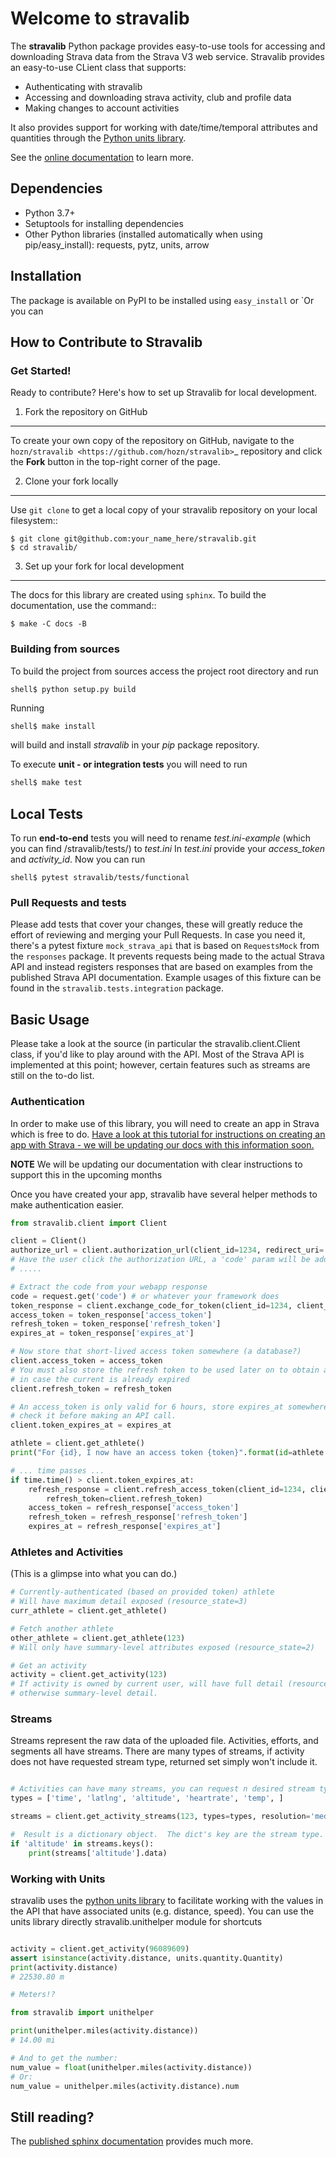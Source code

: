 # Welcome to stravalib

The **stravalib** Python package provides easy-to-use tools for accessing and 
downloading Strava data from the Strava V3 web service. Stravalib provides an 
easy-to-use CLient class that supports:
* Authenticating with stravalib 
* Accessing and downloading strava activity, club and profile data 
* Making changes to account activities 

It also provides support for working with date/time/temporal attributes
and quantities through the [Python units library](http://pypi.python.org/pypi/units).

See the [online documentation](https://stravalib.readthedocs.io/) to learn more.

## Dependencies

* Python 3.7+
* Setuptools for installing dependencies
* Other Python libraries (installed automatically when using pip/easy_install): requests, pytz, units, arrow

## Installation

The package is available on PyPI to be installed using `easy_install` or `Or you can


## How to Contribute to Stravalib

### Get Started!

Ready to contribute? Here's how to set up Stravalib for local development.

1. Fork the repository on GitHub
--------------------------------

To create your own copy of the repository on GitHub, navigate to the
`hozn/stravalib <https://github.com/hozn/stravalib>`_ repository
and click the **Fork** button in the top-right corner of the page.

2. Clone your fork locally
--------------------------

Use ``git clone`` to get a local copy of your stravalib repository on your
local filesystem::

    $ git clone git@github.com:your_name_here/stravalib.git
    $ cd stravalib/

3. Set up your fork for local development
-----------------------------------------
The docs for this library are created using `sphinx`.
To build the documentation, use the command::

`$ make -C docs -B`

### Building from sources

To build the project from sources access the project root directory and run

```bash
shell$ python setup.py build
```
Running

```
shell$ make install
```

will build and install *stravalib* in your *pip* package repository.

To execute **unit - or integration tests** you will need to run

```bash
shell$ make test
```

## Local Tests 
To run **end-to-end** tests you will need to rename *test.ini-example* (which you can find *<your-root-proj-dir>*/stravalib/tests/) to *test.ini*
In *test.ini* provide your *access_token* and *activity_id*. Now you can run
```
shell$ pytest stravalib/tests/functional
```

### Pull Requests and tests

Please add tests that cover your changes, these will greatly reduce the effort of reviewing
and merging your Pull Requests. In case you need it, there's a pytest fixture
`mock_strava_api` that is based on `RequestsMock` from the `responses` package. It prevents
requests being made to the actual Strava API and instead registers responses that are
based on examples from the published Strava API documentation. Example usages of this
fixture can be found in the `stravalib.tests.integration` package.

## Basic Usage

Please take a look at the source (in particular the stravalib.client.Client class, if you'd like to play around with the
API.  Most of the Strava API is implemented at this point; however, certain features such as streams are still on the
to-do list.

### Authentication

In order to make use of this library, you will need to create an app in Strava 
which is free to do. [Have a look at this tutorial for instructions on creating 
an app with Strava - we will be updating our docs with this information soon.](https://medium.com/analytics-vidhya/accessing-user-data-via-the-strava-api-using-stravalib-d5bee7fdde17)

**NOTE** We will be updating our documentation with clear instructions to support this
in the upcoming months

Once you have created your app, stravalib have several helper methods to make 
authentication easier.

```python
from stravalib.client import Client

client = Client()
authorize_url = client.authorization_url(client_id=1234, redirect_uri='http://localhost:8282/authorized')
# Have the user click the authorization URL, a 'code' param will be added to the redirect_uri
# .....

# Extract the code from your webapp response
code = request.get('code') # or whatever your framework does
token_response = client.exchange_code_for_token(client_id=1234, client_secret='asdf1234', code=code)
access_token = token_response['access_token']
refresh_token = token_response['refresh_token']
expires_at = token_response['expires_at']

# Now store that short-lived access token somewhere (a database?)
client.access_token = access_token
# You must also store the refresh token to be used later on to obtain another valid access token
# in case the current is already expired
client.refresh_token = refresh_token

# An access_token is only valid for 6 hours, store expires_at somewhere and
# check it before making an API call.
client.token_expires_at = expires_at

athlete = client.get_athlete()
print("For {id}, I now have an access token {token}".format(id=athlete.id, token=access_token))

# ... time passes ...
if time.time() > client.token_expires_at:
    refresh_response = client.refresh_access_token(client_id=1234, client_secret='asdf1234',
        refresh_token=client.refresh_token)
    access_token = refresh_response['access_token']
    refresh_token = refresh_response['refresh_token']
    expires_at = refresh_response['expires_at']
```

### Athletes and Activities

(This is a glimpse into what you can do.)

```python
# Currently-authenticated (based on provided token) athlete
# Will have maximum detail exposed (resource_state=3)
curr_athlete = client.get_athlete()

# Fetch another athlete
other_athlete = client.get_athlete(123)
# Will only have summary-level attributes exposed (resource_state=2)

# Get an activity
activity = client.get_activity(123)
# If activity is owned by current user, will have full detail (resource_state=3)
# otherwise summary-level detail.
```

### Streams

Streams represent the raw data of the uploaded file. Activities, efforts, and
segments all have streams. There are many types of streams, if activity does
not have requested stream type, returned set simply won't include it.

```python

# Activities can have many streams, you can request n desired stream types
types = ['time', 'latlng', 'altitude', 'heartrate', 'temp', ]

streams = client.get_activity_streams(123, types=types, resolution='medium')

#  Result is a dictionary object.  The dict's key are the stream type.
if 'altitude' in streams.keys():
    print(streams['altitude'].data)

```


### Working with Units

stravalib uses the [python units library](https://pypi.python.org/pypi/units/) to facilitate working
with the values in the API that have associated units (e.g. distance, speed).  You can use the units library
directly
stravalib.unithelper module for shortcuts

```python

activity = client.get_activity(96089609)
assert isinstance(activity.distance, units.quantity.Quantity)
print(activity.distance)
# 22530.80 m

# Meters!?

from stravalib import unithelper

print(unithelper.miles(activity.distance))
# 14.00 mi

# And to get the number:
num_value = float(unithelper.miles(activity.distance))
# Or:
num_value = unithelper.miles(activity.distance).num
```

## Still reading?

The [published sphinx documentation](https://stravalib.readthedocs.io/) provides much more.
